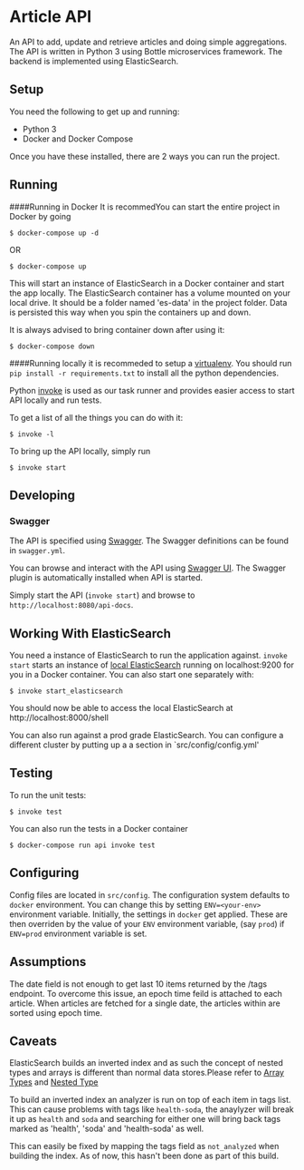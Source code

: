 # Article API 

An API to add, update and retrieve articles and doing simple aggregations. The API is written in Python 3 using Bottle microservices framework. The backend is implemented using ElasticSearch.

## Setup
You need the following to get up and running:
* Python 3
* Docker and Docker Compose

Once you have these installed, there are 2 ways you can run the project.

## Running

####Running in Docker
It is recommedYou can start the entire project in Docker by going

```shell
$ docker-compose up -d
```
OR
```shell
$ docker-compose up
```

This will start an instance of ElasticSearch in a Docker container and start the app locally. The ElasticSearch container has 
a volume mounted on your local drive. It should be a folder named 'es-data' in the project folder. Data is persisted this way when 
you spin the containers up and down.

It is always advised to bring container down after using it:

```
$ docker-compose down
```

####Running locally
it is recommeded to setup a [virtualenv](https://virtualenv.pypa.io/en/stable/). You should run `pip install -r requirements.txt`
to install all the python dependencies.

Python [invoke](http://www.pyinvoke.org/) is used as our task runner and provides easier access to start API locally and 
run tests.

To get a list of all the things you can do with it:
```shell
$ invoke -l
```

To bring up the API locally, simply run
```shell
$ invoke start
```

## Developing
### Swagger
The API is specified using [Swagger](http://swagger.io/).
The Swagger definitions can be found in `swagger.yml`.

You can browse and interact with the API using [Swagger UI](http://swagger.io/swagger-ui/). The Swagger plugin is 
automatically installed when API is started.

Simply start the API (`invoke start`) and browse to `http://localhost:8080/api-docs`.


## Working With ElasticSearch
You need a instance of ElasticSearch to run the application against.
`invoke start` starts an instance of [local ElasticSearch](https://hub.docker.com/_/elasticsearch/) running on localhost:9200 for you in a Docker container.
You can also start one separately with:
```shell
$ invoke start_elasticsearch
```

You should now be able to access the local ElasticSearch at http://localhost:8000/shell

You can also run against a prod grade ElasticSearch. You can configure a different cluster by putting up a 
a section in `src/config/config.yml'


## Testing
To run the unit tests:
```
$ invoke test
```

You can also run the tests in a Docker container
```shell
$ docker-compose run api invoke test
```

## Configuring

Config files are located in `src/config`. The configuration system defaults to `docker` environment. You can
change this by setting `ENV=<your-env>` environment variable.
Initially, the settings in `docker` get applied. These are then overriden by the value of your `ENV` environment variable,  (say `prod`) if `ENV=prod` environment variable is set.

## Assumptions
The date field is not enough to get last 10 items returned by the /tags endpoint. To overcome this issue,
an epoch time feild is attached to each article. When articles are fetched for a single date, the articles within are sorted using epoch time.

## Caveats
ElasticSearch builds an inverted index and as such the concept of nested types and arrays is different than normal data stores.Please refer to [Array Types](https://www.elastic.co/guide/en/elasticsearch/reference/current/array.html) and [Nested Type](https://www.elastic.co/guide/en/elasticsearch/reference/current/nested.html)

To build an inverted index an analyzer is run on top of each item in tags list. This can cause problems with tags like `health-soda`, the anaylyzer will break it up as `health` and `soda` and searching for either one will bring back tags marked as 'health', 'soda' and 'health-soda' as well.

This can easily be fixed by mapping the tags field as `not_analyzed` when building the index. As of now, this hasn't been done as part of this build.